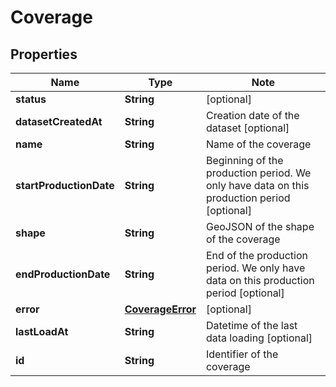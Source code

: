 
# Coverage

## Properties

Name | Type | Note
---- | ---- | ----
**status** | **String** | [optional] 
**datasetCreatedAt** | **String** | Creation date of the dataset [optional] 
**name** | **String** | Name of the coverage 
**startProductionDate** | **String** | Beginning of the production period. We only have data on this production period [optional] 
**shape** | **String** | GeoJSON of the shape of the coverage 
**endProductionDate** | **String** | End of the production period. We only have data on this production period [optional] 
**error** | [**CoverageError**](CoverageError.md) | [optional] 
**lastLoadAt** | **String** | Datetime of the last data loading [optional] 
**id** | **String** | Identifier of the coverage 

